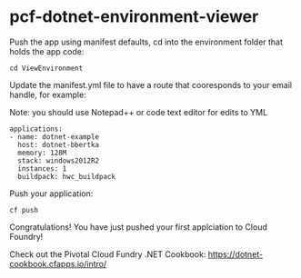 # pcf-dotnet-environment-viewer

Push the app using manifest defaults, cd into the environment folder that holds the app code:
```
cd ViewEnvironment
```

Update the manifest.yml file to have a route that cooresponds to your email handle, for example:

Note: you should use Notepad++ or code text editor for edits to YML
```
applications:
- name: dotnet-example
  host: dotnet-bbertka
  memory: 128M
  stack: windows2012R2
  instances: 1
  buildpack: hwc_buildpack
```

Push your application:
```
cf push
```

Congratulations! You have just pushed your first applciation to Cloud Foundry!

Check out the Pivotal Cloud Fundry .NET Cookbook: https://dotnet-cookbook.cfapps.io/intro/
